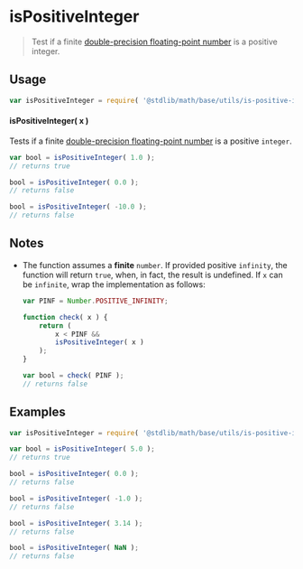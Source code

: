 isPositiveInteger
===

> Test if a finite [double-precision floating-point number][ieee754] is a positive integer.


<section class="usage">

## Usage

``` javascript
var isPositiveInteger = require( '@stdlib/math/base/utils/is-positive-integer' );
```

#### isPositiveInteger( x )

Tests if a finite [double-precision floating-point number][ieee754] is a positive `integer`.

``` javascript
var bool = isPositiveInteger( 1.0 );
// returns true

bool = isPositiveInteger( 0.0 );
// returns false

bool = isPositiveInteger( -10.0 );
// returns false
```

<!-- </usage> -->


<section class="notes">

## Notes

* The function assumes a __finite__ `number`. If provided positive `infinity`, the function will return `true`, when, in fact, the result is undefined. If `x` can be `infinite`, wrap the implementation as follows:

    ``` javascript
    var PINF = Number.POSITIVE_INFINITY;

    function check( x ) {
        return (
            x < PINF &&
            isPositiveInteger( x )
        );
    }

    var bool = check( PINF );
    // returns false
    ```

<!-- </notes> -->


<section class="examples">

## Examples

``` javascript
var isPositiveInteger = require( '@stdlib/math/base/utils/is-positive-integer' );

var bool = isPositiveInteger( 5.0 );
// returns true

bool = isPositiveInteger( 0.0 );
// returns false

bool = isPositiveInteger( -1.0 );
// returns false

bool = isPositiveInteger( 3.14 );
// returns false

bool = isPositiveInteger( NaN );
// returns false
```

<!-- </examples> -->


<section class="links">

[ieee754]: https://en.wikipedia.org/wiki/IEEE_754-1985

<!-- </links> -->
